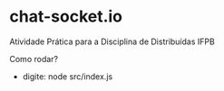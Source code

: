 # chat-socket.io
Atividade Prática para a Disciplina de Distribuídas IFPB

Como rodar?

- digite: node src/index.js
